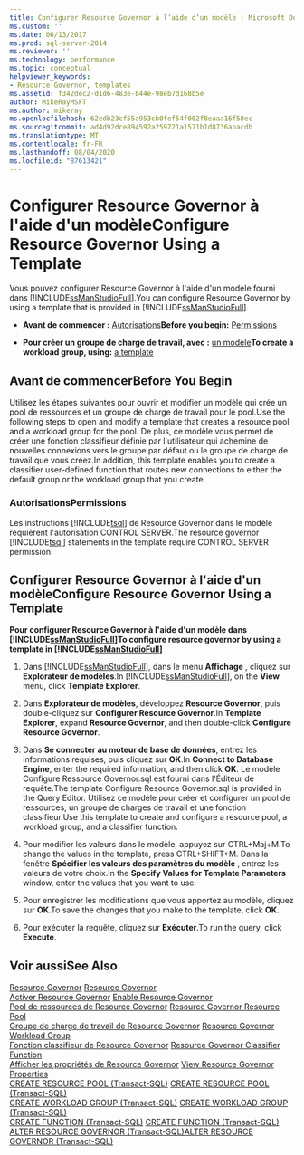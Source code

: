 ```yaml
---
title: Configurer Resource Governor à l’aide d’un modèle | Microsoft Docs
ms.custom: ''
ms.date: 06/13/2017
ms.prod: sql-server-2014
ms.reviewer: ''
ms.technology: performance
ms.topic: conceptual
helpviewer_keywords:
- Resource Governor, templates
ms.assetid: f342dec2-d1d6-483e-b44e-98eb7d168b5e
author: MikeRayMSFT
ms.author: mikeray
ms.openlocfilehash: 62edb23cf55a953cb0fef54f002f8eaaa16f58ec
ms.sourcegitcommit: ad4d92dce894592a259721a1571b1d8736abacdb
ms.translationtype: MT
ms.contentlocale: fr-FR
ms.lasthandoff: 08/04/2020
ms.locfileid: "87613421"
---
```

# <a name="configure-resource-governor-using-a-template"></a><span data-ttu-id="2a571-102">Configurer Resource Governor à l'aide d'un modèle</span><span class="sxs-lookup"><span data-stu-id="2a571-102">Configure Resource Governor Using a Template</span></span>
  <span data-ttu-id="2a571-103">Vous pouvez configurer Resource Governor à l'aide d'un modèle fourni dans [!INCLUDE[ssManStudioFull](../../includes/ssmanstudiofull-md.md)].</span><span class="sxs-lookup"><span data-stu-id="2a571-103">You can configure Resource Governor by using a template that is provided in [!INCLUDE[ssManStudioFull](../../includes/ssmanstudiofull-md.md)].</span></span>  
  
-   <span data-ttu-id="2a571-104">**Avant de commencer :**  [Autorisations](#Permissions)</span><span class="sxs-lookup"><span data-stu-id="2a571-104">**Before you begin:**  [Permissions](#Permissions)</span></span>  
  
-   <span data-ttu-id="2a571-105">**Pour créer un groupe de charge de travail, avec :** [un modèle](#ConfRGTemplate)</span><span class="sxs-lookup"><span data-stu-id="2a571-105">**To create a workload group, using:**  [a template](#ConfRGTemplate)</span></span>  
  
##  <a name="before-you-begin"></a><a name="BeforeYouBegin"></a> <span data-ttu-id="2a571-106">Avant de commencer</span><span class="sxs-lookup"><span data-stu-id="2a571-106">Before You Begin</span></span>  
 <span data-ttu-id="2a571-107">Utilisez les étapes suivantes pour ouvrir et modifier un modèle qui crée un pool de ressources et un groupe de charge de travail pour le pool.</span><span class="sxs-lookup"><span data-stu-id="2a571-107">Use the following steps to open and modify a template that creates a resource pool and a workload group for the pool.</span></span> <span data-ttu-id="2a571-108">De plus, ce modèle vous permet de créer une fonction classifieur définie par l'utilisateur qui achemine de nouvelles connexions vers le groupe par défaut ou le groupe de charge de travail que vous créez.</span><span class="sxs-lookup"><span data-stu-id="2a571-108">In addition, this template enables you to create a classifier user-defined function that routes new connections to either the default group or the workload group that you create.</span></span>  
  
###  <a name="permissions"></a><a name="Permissions"></a> <span data-ttu-id="2a571-109">Autorisations</span><span class="sxs-lookup"><span data-stu-id="2a571-109">Permissions</span></span>  
 <span data-ttu-id="2a571-110">Les instructions [!INCLUDE[tsql](../../includes/tsql-md.md)] de Resource Governor dans le modèle requièrent l'autorisation CONTROL SERVER.</span><span class="sxs-lookup"><span data-stu-id="2a571-110">The resource governor [!INCLUDE[tsql](../../includes/tsql-md.md)] statements in the template require CONTROL SERVER permission.</span></span>  
  
##  <a name="configure-resource-governor-using-a-template"></a><a name="ConfRGTemplate"></a> <span data-ttu-id="2a571-111">Configurer Resource Governor à l'aide d'un modèle</span><span class="sxs-lookup"><span data-stu-id="2a571-111">Configure Resource Governor Using a Template</span></span>  
 <span data-ttu-id="2a571-112">**Pour configurer Resource Governor à l'aide d'un modèle dans [!INCLUDE[ssManStudioFull](../../includes/ssmanstudiofull-md.md)]**</span><span class="sxs-lookup"><span data-stu-id="2a571-112">**To configure resource governor by using a template in [!INCLUDE[ssManStudioFull](../../includes/ssmanstudiofull-md.md)]**</span></span>  
  
1.  <span data-ttu-id="2a571-113">Dans [!INCLUDE[ssManStudioFull](../../includes/ssmanstudiofull-md.md)], dans le menu **Affichage** , cliquez sur **Explorateur de modèles**.</span><span class="sxs-lookup"><span data-stu-id="2a571-113">In [!INCLUDE[ssManStudioFull](../../includes/ssmanstudiofull-md.md)], on the **View** menu, click **Template Explorer**.</span></span>  
  
2.  <span data-ttu-id="2a571-114">Dans **Explorateur de modèles**, développez **Resource Governor**, puis double-cliquez sur **Configurer Resource Governor**.</span><span class="sxs-lookup"><span data-stu-id="2a571-114">In **Template Explorer**, expand **Resource Governor**, and then double-click **Configure Resource Governor**.</span></span>  
  
3.  <span data-ttu-id="2a571-115">Dans **Se connecter au moteur de base de données**, entrez les informations requises, puis cliquez sur **OK**.</span><span class="sxs-lookup"><span data-stu-id="2a571-115">In **Connect to Database Engine**, enter the required information, and then click **OK**.</span></span> <span data-ttu-id="2a571-116">Le modèle Configure Ressource Governor.sql est fourni dans l'Éditeur de requête.</span><span class="sxs-lookup"><span data-stu-id="2a571-116">The template Configure Resource Governor.sql is provided in the Query Editor.</span></span> <span data-ttu-id="2a571-117">Utilisez ce modèle pour créer et configurer un pool de ressources, un groupe de charges de travail et une fonction classifieur.</span><span class="sxs-lookup"><span data-stu-id="2a571-117">Use this template to create and configure a resource pool, a workload group, and a classifier function.</span></span>  
  
4.  <span data-ttu-id="2a571-118">Pour modifier les valeurs dans le modèle, appuyez sur CTRL+Maj+M.</span><span class="sxs-lookup"><span data-stu-id="2a571-118">To change the values in the template, press CTRL+SHIFT+M.</span></span> <span data-ttu-id="2a571-119">Dans la fenêtre **Spécifier les valeurs des paramètres du modèle** , entrez les valeurs de votre choix.</span><span class="sxs-lookup"><span data-stu-id="2a571-119">In the **Specify Values for Template Parameters** window, enter the values that you want to use.</span></span>  
  
5.  <span data-ttu-id="2a571-120">Pour enregistrer les modifications que vous apportez au modèle, cliquez sur **OK**.</span><span class="sxs-lookup"><span data-stu-id="2a571-120">To save the changes that you make to the template, click **OK**.</span></span>  
  
6.  <span data-ttu-id="2a571-121">Pour exécuter la requête, cliquez sur **Exécuter**.</span><span class="sxs-lookup"><span data-stu-id="2a571-121">To run the query, click **Execute**.</span></span>  
  
## <a name="see-also"></a><span data-ttu-id="2a571-122">Voir aussi</span><span class="sxs-lookup"><span data-stu-id="2a571-122">See Also</span></span>  
 <span data-ttu-id="2a571-123">[Resource Governor](resource-governor.md) </span><span class="sxs-lookup"><span data-stu-id="2a571-123">[Resource Governor](resource-governor.md) </span></span>  
 <span data-ttu-id="2a571-124">[Activer Resource Governor](enable-resource-governor.md) </span><span class="sxs-lookup"><span data-stu-id="2a571-124">[Enable Resource Governor](enable-resource-governor.md) </span></span>  
 <span data-ttu-id="2a571-125">[Pool de ressources de Resource Governor](resource-governor-resource-pool.md) </span><span class="sxs-lookup"><span data-stu-id="2a571-125">[Resource Governor Resource Pool](resource-governor-resource-pool.md) </span></span>  
 <span data-ttu-id="2a571-126">[Groupe de charge de travail de Resource Governor](resource-governor-workload-group.md) </span><span class="sxs-lookup"><span data-stu-id="2a571-126">[Resource Governor Workload Group](resource-governor-workload-group.md) </span></span>  
 <span data-ttu-id="2a571-127">[Fonction classifieur de Resource Governor](resource-governor-classifier-function.md) </span><span class="sxs-lookup"><span data-stu-id="2a571-127">[Resource Governor Classifier Function](resource-governor-classifier-function.md) </span></span>  
 <span data-ttu-id="2a571-128">[Afficher les propriétés de Resource Governor](view-resource-governor-properties.md) </span><span class="sxs-lookup"><span data-stu-id="2a571-128">[View Resource Governor Properties](view-resource-governor-properties.md) </span></span>  
 <span data-ttu-id="2a571-129">[CREATE RESOURCE POOL &#40;Transact-SQL&#41;](/sql/t-sql/statements/create-resource-pool-transact-sql) </span><span class="sxs-lookup"><span data-stu-id="2a571-129">[CREATE RESOURCE POOL &#40;Transact-SQL&#41;](/sql/t-sql/statements/create-resource-pool-transact-sql) </span></span>  
 <span data-ttu-id="2a571-130">[CREATE WORKLOAD GROUP &#40;Transact-SQL&#41;](/sql/t-sql/statements/create-workload-group-transact-sql) </span><span class="sxs-lookup"><span data-stu-id="2a571-130">[CREATE WORKLOAD GROUP &#40;Transact-SQL&#41;](/sql/t-sql/statements/create-workload-group-transact-sql) </span></span>  
 <span data-ttu-id="2a571-131">[CREATE FUNCTION &#40;Transact-SQL&#41;](/sql/t-sql/statements/create-function-transact-sql) </span><span class="sxs-lookup"><span data-stu-id="2a571-131">[CREATE FUNCTION &#40;Transact-SQL&#41;](/sql/t-sql/statements/create-function-transact-sql) </span></span>  
 [<span data-ttu-id="2a571-132">ALTER RESOURCE GOVERNOR &#40;Transact-SQL&#41;</span><span class="sxs-lookup"><span data-stu-id="2a571-132">ALTER RESOURCE GOVERNOR &#40;Transact-SQL&#41;</span></span>](/sql/t-sql/statements/alter-resource-governor-transact-sql)  
  
  
